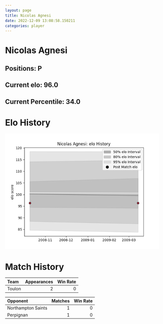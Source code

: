 ```yaml
---  
layout: page  
title: Nicolas Agnesi  
date: 2022-12-09 13:08:58.150211  
categories: player  
---
```

# Nicolas Agnesi

## Positions: P

## Current elo: 96.0

## Current Percentile: 34.0

# Elo History


![elo history](history_NicolasAgnesi.png)
# Match History


| Team   |   Appearances |   Win Rate |
|:-------|--------------:|-----------:|
| Toulon |             2 |          0 |

| Opponent           |   Matches |   Win Rate |
|:-------------------|----------:|-----------:|
| Northampton Saints |         1 |          0 |
| Perpignan          |         1 |          0 |